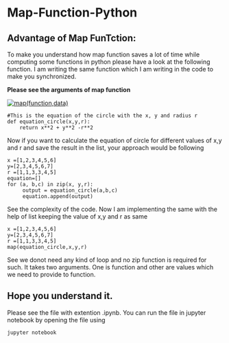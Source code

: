 # Map-Function-Python
## Advantage of Map FunTction:
To make you understand how map function saves a lot of time while computing some functions in python please have a look at the following function. I am writing the same function which I am writing in the code to make you synchronized.  

**Please see the arguments of map function**

<a href="https://www.codecogs.com/eqnedit.php?latex=map(function,data)" target="_blank"><img src="https://latex.codecogs.com/gif.latex?map(function,data)" title="map(function,data)" /></a>

```
#This is the equation of the circle with the x, y and radius r
def equation_circle(x,y,r):
    return x**2 + y**2 -r**2 
```
Now if you want to calculate the equation of circle for different values of x,y and r and save the result in the list, your approach would be following
```
x =[1,2,3,4,5,6]
y=[2,3,4,5,6,7]
r =[1,1,3,3,4,5]
equation=[]
for (a, b,c) in zip(x, y,r):
     output = equation_circle(a,b,c)
     equation.append(output)  
```
See the complexity of the code. Now I am implementing the same with the help of list keeping the value of x,y and r as same
```
x =[1,2,3,4,5,6]
y=[2,3,4,5,6,7]
r =[1,1,3,3,4,5]
map(equation_circle,x,y,r)
```
See we donot need any kind of loop and no zip function is required for such. It takes two arguments. One is function and other are values which we need to provide to function.
 
## Hope you understand it.
Please see the file with extention .ipynb. You can run the file in jupyter notebook by opening the file using
```
jupyter notebook
```

